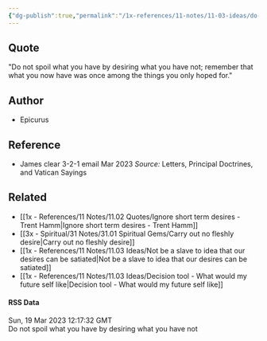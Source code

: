 ```yaml
---
{"dg-publish":true,"permalink":"/1x-references/11-notes/11-03-ideas/do-not-spoil-what-you-have-by-desiring-what-you-have-not-epicurus/","title":"Do not spoil what you have by desiring what you have not - Epicurus","created":"2024-02-14T20:18:33.436+03:00","updated":"2024-02-14T20:18:33.436+03:00"}
---
```



## Quote
"Do not spoil what you have by desiring what you have not; remember that what you now have was once among the things you only hoped for."

## Author
- Epicurus

## Reference
- James clear 3-2-1 email Mar 2023
 _Source:_ Letters, Principal Doctrines, and Vatican Sayings
 ​
## Related
- [[1x - References/11 Notes/11.02 Quotes/Ignore short term desires - Trent Hamm\|Ignore short term desires - Trent Hamm]]
- [[3x - Spiritual/31 Notes/31.01 Spiritual Gems/Carry out no fleshly desire\|Carry out no fleshly desire]]
- [[1x - References/11 Notes/11.03 Ideas/Not be a slave to idea that our desires can be satiated\|Not be a slave to idea that our desires can be satiated]]
- [[1x - References/11 Notes/11.03 Ideas/Decision tool - What would my future self like\|Decision tool - What would my future self like]]


#### RSS Data
<div class='date'>Sun, 19 Mar 2023 12:17:32 GMT</div>
<div class='description'> Do not spoil what you have by desiring what you have not</div>

